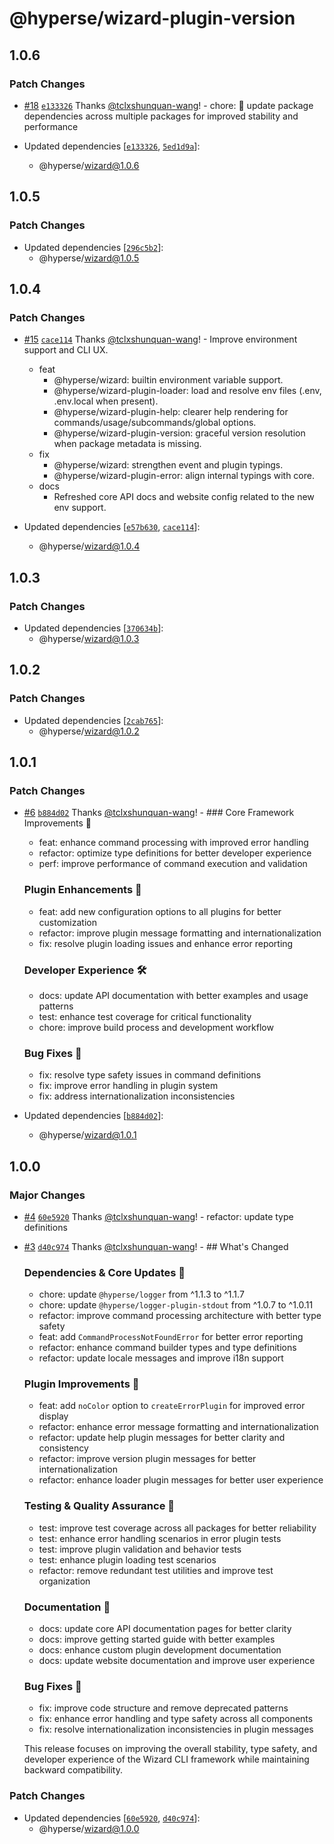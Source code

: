 # @hyperse/wizard-plugin-version

## 1.0.6

### Patch Changes

- [#18](https://github.com/hyperse-io/wizard/pull/18) [`e133326`](https://github.com/hyperse-io/wizard/commit/e133326686af6b0a55fe593903cdcb207c47abbd) Thanks [@tclxshunquan-wang](https://github.com/tclxshunquan-wang)! - chore: 🔄 update package dependencies across multiple packages for improved stability and performance

- Updated dependencies [[`e133326`](https://github.com/hyperse-io/wizard/commit/e133326686af6b0a55fe593903cdcb207c47abbd), [`5ed1d9a`](https://github.com/hyperse-io/wizard/commit/5ed1d9a13beaba05a21d1a807737e92748fa2093)]:
  - @hyperse/wizard@1.0.6

## 1.0.5

### Patch Changes

- Updated dependencies [[`296c5b2`](https://github.com/hyperse-io/wizard/commit/296c5b258c7c274308c5628b3693b089f2937c7c)]:
  - @hyperse/wizard@1.0.5

## 1.0.4

### Patch Changes

- [#15](https://github.com/hyperse-io/wizard/pull/15) [`cace114`](https://github.com/hyperse-io/wizard/commit/cace114783731b6f5e2ec6c2994ea9df6935dc6c) Thanks [@tclxshunquan-wang](https://github.com/tclxshunquan-wang)! - Improve environment support and CLI UX.
  - feat
    - @hyperse/wizard: builtin environment variable support.
    - @hyperse/wizard-plugin-loader: load and resolve env files (.env, .env.local when present).
    - @hyperse/wizard-plugin-help: clearer help rendering for commands/usage/subcommands/global options.
    - @hyperse/wizard-plugin-version: graceful version resolution when package metadata is missing.
  - fix
    - @hyperse/wizard: strengthen event and plugin typings.
    - @hyperse/wizard-plugin-error: align internal typings with core.
  - docs
    - Refreshed core API docs and website config related to the new env support.

- Updated dependencies [[`e57b630`](https://github.com/hyperse-io/wizard/commit/e57b630eb8aaff52e994adb2f990cf634a6afde0), [`cace114`](https://github.com/hyperse-io/wizard/commit/cace114783731b6f5e2ec6c2994ea9df6935dc6c)]:
  - @hyperse/wizard@1.0.4

## 1.0.3

### Patch Changes

- Updated dependencies [[`370634b`](https://github.com/hyperse-io/wizard/commit/370634b2c6a50cc75ba6636a3aa1af5871b9a12f)]:
  - @hyperse/wizard@1.0.3

## 1.0.2

### Patch Changes

- Updated dependencies [[`2cab765`](https://github.com/hyperse-io/wizard/commit/2cab765cb78f5fbbd6bb1d3f04ea4063aebc3da8)]:
  - @hyperse/wizard@1.0.2

## 1.0.1

### Patch Changes

- [#6](https://github.com/hyperse-io/wizard/pull/6) [`b884d02`](https://github.com/hyperse-io/wizard/commit/b884d02cebe63a2dbeace4a44c25bc8bfcfb7c03) Thanks [@tclxshunquan-wang](https://github.com/tclxshunquan-wang)! - ### Core Framework Improvements 🔧
  - feat: enhance command processing with improved error handling
  - refactor: optimize type definitions for better developer experience
  - perf: improve performance of command execution and validation

  ### Plugin Enhancements 🔌
  - feat: add new configuration options to all plugins for better customization
  - refactor: improve plugin message formatting and internationalization
  - fix: resolve plugin loading issues and enhance error reporting

  ### Developer Experience 🛠️
  - docs: update API documentation with better examples and usage patterns
  - test: enhance test coverage for critical functionality
  - chore: improve build process and development workflow

  ### Bug Fixes 🐞
  - fix: resolve type safety issues in command definitions
  - fix: improve error handling in plugin system
  - fix: address internationalization inconsistencies

- Updated dependencies [[`b884d02`](https://github.com/hyperse-io/wizard/commit/b884d02cebe63a2dbeace4a44c25bc8bfcfb7c03)]:
  - @hyperse/wizard@1.0.1

## 1.0.0

### Major Changes

- [#4](https://github.com/hyperse-io/wizard/pull/4) [`60e5920`](https://github.com/hyperse-io/wizard/commit/60e592057bf1ffa3690b5ed06874507c26389105) Thanks [@tclxshunquan-wang](https://github.com/tclxshunquan-wang)! - refactor: update type definitions

- [#3](https://github.com/hyperse-io/wizard/pull/3) [`d40c974`](https://github.com/hyperse-io/wizard/commit/d40c97417bbad7ea3a0a0aeb24fdc831075c84ce) Thanks [@tclxshunquan-wang](https://github.com/tclxshunquan-wang)! - ## What's Changed

  ### Dependencies & Core Updates 🔧
  - chore: update `@hyperse/logger` from ^1.1.3 to ^1.1.7
  - chore: update `@hyperse/logger-plugin-stdout` from ^1.0.7 to ^1.0.11
  - refactor: improve command processing architecture with better type safety
  - feat: add `CommandProcessNotFoundError` for better error reporting
  - refactor: enhance command builder types and type definitions
  - refactor: update locale messages and improve i18n support

  ### Plugin Improvements 🔌
  - feat: add `noColor` option to `createErrorPlugin` for improved error display
  - refactor: enhance error message formatting and internationalization
  - refactor: update help plugin messages for better clarity and consistency
  - refactor: improve version plugin messages for better internationalization
  - refactor: enhance loader plugin messages for better user experience

  ### Testing & Quality Assurance 🧪
  - test: improve test coverage across all packages for better reliability
  - test: enhance error handling scenarios in error plugin tests
  - test: improve plugin validation and behavior tests
  - test: enhance plugin loading test scenarios
  - refactor: remove redundant test utilities and improve test organization

  ### Documentation 📖
  - docs: update core API documentation pages for better clarity
  - docs: improve getting started guide with better examples
  - docs: enhance custom plugin development documentation
  - docs: update website documentation and improve user experience

  ### Bug Fixes 🐞
  - fix: improve code structure and remove deprecated patterns
  - fix: enhance error handling and type safety across all components
  - fix: resolve internationalization inconsistencies in plugin messages

  This release focuses on improving the overall stability, type safety, and developer experience of the Wizard CLI framework while maintaining backward compatibility.

### Patch Changes

- Updated dependencies [[`60e5920`](https://github.com/hyperse-io/wizard/commit/60e592057bf1ffa3690b5ed06874507c26389105), [`d40c974`](https://github.com/hyperse-io/wizard/commit/d40c97417bbad7ea3a0a0aeb24fdc831075c84ce)]:
  - @hyperse/wizard@1.0.0
